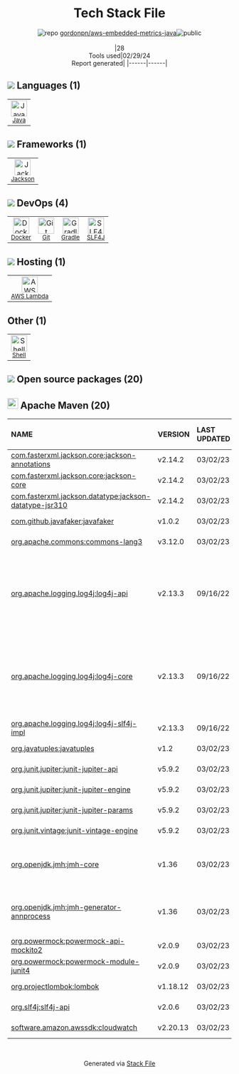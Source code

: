 <!--
&lt;--- Readme.md Snippet without images Start ---&gt;
## Tech Stack
gordonpn/aws-embedded-metrics-java is built on the following main stack:

- [Java](https://www.java.com) – Languages
- [Jackson](https://github.com/FasterXML/jackson) – Java Tools
- [Docker](https://www.docker.com/) – Virtual Machine Platforms & Containers
- [Gradle](https://www.gradle.org/) – Java Build Tools
- [SLF4J](http://slf4j.org/) – Log Management
- [AWS Lambda](http://aws.amazon.com/lambda) – Serverless / Task Processing
- [Shell](https://en.wikipedia.org/wiki/Shell_script) – Shells

Full tech stack [here](/techstack.md)

&lt;--- Readme.md Snippet without images End ---&gt;

&lt;--- Readme.md Snippet with images Start ---&gt;
## Tech Stack
gordonpn/aws-embedded-metrics-java is built on the following main stack:

- <img width='25' height='25' src='https://img.stackshare.io/service/995/K85ZWV2F.png' alt='Java'/> [Java](https://www.java.com) – Languages
- <img width='25' height='25' src='https://ucarecdn.com/d8ec839d-4d66-4c08-8297-9e2be82f6b75/' alt='Jackson'/> [Jackson](https://github.com/FasterXML/jackson) – Java Tools
- <img width='25' height='25' src='https://img.stackshare.io/service/586/n4u37v9t_400x400.png' alt='Docker'/> [Docker](https://www.docker.com/) – Virtual Machine Platforms & Containers
- <img width='25' height='25' src='https://img.stackshare.io/service/975/gradlephant-social-black-bg.png' alt='Gradle'/> [Gradle](https://www.gradle.org/) – Java Build Tools
- <img width='25' height='25' src='https://img.stackshare.io/service/2805/05518ecaa42841e834421e9d6987b04f_400x400.png' alt='SLF4J'/> [SLF4J](http://slf4j.org/) – Log Management
- <img width='25' height='25' src='https://img.stackshare.io/service/1909/aws-lambda.png' alt='AWS Lambda'/> [AWS Lambda](http://aws.amazon.com/lambda) – Serverless / Task Processing
- <img width='25' height='25' src='https://img.stackshare.io/service/4631/default_c2062d40130562bdc836c13dbca02d318205a962.png' alt='Shell'/> [Shell](https://en.wikipedia.org/wiki/Shell_script) – Shells

Full tech stack [here](/techstack.md)

&lt;--- Readme.md Snippet with images End ---&gt;
-->
<div align="center">

# Tech Stack File
![](https://img.stackshare.io/repo.svg "repo") [gordonpn/aws-embedded-metrics-java](https://github.com/gordonpn/aws-embedded-metrics-java)![](https://img.stackshare.io/public_badge.svg "public")
<br/><br/>
|28<br/>Tools used|02/29/24 <br/>Report generated|
|------|------|
</div>

## <img src='https://img.stackshare.io/languages.svg'/> Languages (1)
<table><tr>
  <td align='center'>
  <img width='36' height='36' src='https://img.stackshare.io/service/995/K85ZWV2F.png' alt='Java'>
  <br>
  <sub><a href="https://www.java.com">Java</a></sub>
  <br>
  <sub></sub>
</td>

</tr>
</table>

## <img src='https://img.stackshare.io/frameworks.svg'/> Frameworks (1)
<table><tr>
  <td align='center'>
  <img width='36' height='36' src='https://ucarecdn.com/d8ec839d-4d66-4c08-8297-9e2be82f6b75/' alt='Jackson'>
  <br>
  <sub><a href="https://github.com/FasterXML/jackson">Jackson</a></sub>
  <br>
  <sub></sub>
</td>

</tr>
</table>

## <img src='https://img.stackshare.io/devops.svg'/> DevOps (4)
<table><tr>
  <td align='center'>
  <img width='36' height='36' src='https://img.stackshare.io/service/586/n4u37v9t_400x400.png' alt='Docker'>
  <br>
  <sub><a href="https://www.docker.com/">Docker</a></sub>
  <br>
  <sub></sub>
</td>

<td align='center'>
  <img width='36' height='36' src='https://img.stackshare.io/service/1046/git.png' alt='Git'>
  <br>
  <sub><a href="http://git-scm.com/">Git</a></sub>
  <br>
  <sub></sub>
</td>

<td align='center'>
  <img width='36' height='36' src='https://img.stackshare.io/service/975/gradlephant-social-black-bg.png' alt='Gradle'>
  <br>
  <sub><a href="https://www.gradle.org/">Gradle</a></sub>
  <br>
  <sub></sub>
</td>

<td align='center'>
  <img width='36' height='36' src='https://img.stackshare.io/service/2805/05518ecaa42841e834421e9d6987b04f_400x400.png' alt='SLF4J'>
  <br>
  <sub><a href="http://slf4j.org/">SLF4J</a></sub>
  <br>
  <sub></sub>
</td>

</tr>
</table>

## <img src='https://img.stackshare.io/hosting.svg'/> Hosting (1)
<table><tr>
  <td align='center'>
  <img width='36' height='36' src='https://img.stackshare.io/service/1909/aws-lambda.png' alt='AWS Lambda'>
  <br>
  <sub><a href="http://aws.amazon.com/lambda">AWS Lambda</a></sub>
  <br>
  <sub></sub>
</td>

</tr>
</table>

## Other (1)
<table><tr>
  <td align='center'>
  <img width='36' height='36' src='https://img.stackshare.io/service/4631/default_c2062d40130562bdc836c13dbca02d318205a962.png' alt='Shell'>
  <br>
  <sub><a href="https://en.wikipedia.org/wiki/Shell_script">Shell</a></sub>
  <br>
  <sub></sub>
</td>

</tr>
</table>


## <img src='https://img.stackshare.io/group.svg' /> Open source packages (20)</h2>

## <img width='24' height='24' src='https://img.stackshare.io/package_manager/977/default_9833f2ef0bbc2a946b4cc5e9307264033361076b.png'/> Apache Maven (20)

|NAME|VERSION|LAST UPDATED|LAST UPDATED BY|LICENSE|VULNERABILITIES|
|:------|:------|:------|:------|:------|:------|
|[com.fasterxml.jackson.core:jackson-annotations](http://github.com/FasterXML/jackson)|v2.14.2|03/02/23|Mark Kuhn |Apache-2.0|N/A|
|[com.fasterxml.jackson.core:jackson-core](https://github.com/FasterXML/jackson-core)|v2.14.2|03/02/23|Mark Kuhn |Apache-2.0|N/A|
|[com.fasterxml.jackson.datatype:jackson-datatype-jsr310](https://github.com/FasterXML/jackson-modules-java8)|v2.14.2|03/02/23|Mark Kuhn |Apache-2.0|N/A|
|[com.github.javafaker:javafaker](http://github.com/DiUS/java-faker)|v1.0.2|03/02/23|Mark Kuhn |Apache-2.0|N/A|
|[org.apache.commons:commons-lang3](http://commons.apache.org/proper/commons-lang/)|v3.12.0|03/02/23|Mark Kuhn |Apache-2.0|N/A|
|[org.apache.logging.log4j:log4j-api](https://logging.apache.org/log4j/2.x/)|v2.13.3|09/16/22|Mark Kuhn |Apache-2.0|[CVE-2021-45046](https://github.com/advisories/GHSA-7rjr-3q55-vv33) (Critical)<br/>[CVE-2021-44228](https://github.com/advisories/GHSA-jfh8-c2jp-5v3q) (Critical)<br/>[CVE-2021-45105](https://github.com/advisories/GHSA-p6xc-xr62-6r2g) (High)<br/>[CVE-2021-44832](https://github.com/advisories/GHSA-8489-44mv-ggj8) (Moderate)|
|[org.apache.logging.log4j:log4j-core](https://logging.apache.org/log4j/2.x/)|v2.13.3|09/16/22|Mark Kuhn |Apache-2.0|[CVE-2021-45046](https://github.com/advisories/GHSA-7rjr-3q55-vv33) (Critical)<br/>[CVE-2021-44228](https://github.com/advisories/GHSA-jfh8-c2jp-5v3q) (Critical)<br/>[CVE-2021-45105](https://github.com/advisories/GHSA-p6xc-xr62-6r2g) (High)<br/>[CVE-2021-44832](https://github.com/advisories/GHSA-8489-44mv-ggj8) (Moderate)|
|[org.apache.logging.log4j:log4j-slf4j-impl]()|v2.13.3|09/16/22|Mark Kuhn |Apache-2.0|N/A|
|[org.javatuples:javatuples](http://www.javatuples.org)|v1.2|03/02/23|Mark Kuhn |Apache-2.0|N/A|
|[org.junit.jupiter:junit-jupiter-api](https://junit.org/junit5/)|v5.9.2|03/02/23|Mark Kuhn |EPL-2.0|N/A|
|[org.junit.jupiter:junit-jupiter-engine](https://junit.org/junit5/)|v5.9.2|03/02/23|Mark Kuhn |EPL-2.0|N/A|
|[org.junit.jupiter:junit-jupiter-params](https://junit.org/junit5/)|v5.9.2|03/02/23|Mark Kuhn |EPL-2.0|N/A|
|[org.junit.vintage:junit-vintage-engine](https://junit.org/junit5/)|v5.9.2|03/02/23|Mark Kuhn |EPL-2.0|N/A|
|[org.openjdk.jmh:jmh-core]()|v1.36|03/02/23|Mark Kuhn |GPL-3.0-only,GPL-2.0-with-classpath-exception|N/A|
|[org.openjdk.jmh:jmh-generator-annprocess]()|v1.36|03/02/23|Mark Kuhn |GPL-3.0-only,GPL-2.0-with-classpath-exception|N/A|
|[org.powermock:powermock-api-mockito2](http://www.powermock.org)|v2.0.9|03/02/23|Mark Kuhn |Apache-2.0|N/A|
|[org.powermock:powermock-module-junit4](http://www.powermock.org)|v2.0.9|03/02/23|Mark Kuhn |Apache-2.0|N/A|
|[org.projectlombok:lombok](https://projectlombok.org)|v1.18.12|03/02/23|Mark Kuhn |MIT|N/A|
|[org.slf4j:slf4j-api](http://www.slf4j.org)|v2.0.6|03/02/23|Mark Kuhn |MIT|N/A|
|[software.amazon.awssdk:cloudwatch](https://aws.amazon.com/sdkforjava)|v2.20.13|03/02/23|Mark Kuhn |N/A|N/A|

<br/>
<div align='center'>

Generated via [Stack File](https://github.com/marketplace/stack-file)
